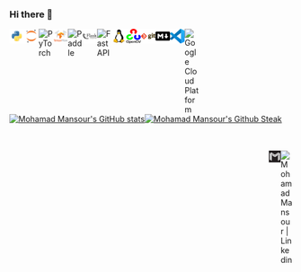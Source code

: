 ### Hi there 👋

<img align="left" alt="Python" width="26px" src="https://raw.githubusercontent.com/github/explore/master/topics/python/python.png" />
<img align="left" alt="Jupyter Notebook" width="26px" src="https://raw.githubusercontent.com/github/explore/master/topics/jupyter-notebook/jupyter-notebook.png" />
<img align="left" alt="PyTorch" width="26px" src="https://pytorch.org/assets/images/pytorch-logo.png" />
<img align="left" alt="Tensorflow" width="26px" src="https://raw.githubusercontent.com/github/explore/master/topics/tensorflow/tensorflow.png" />
<img align="left" alt="Paddle" width="26px" src="https://avatars.githubusercontent.com/u/23534030?s=200&v=4" />
<img align="left" alt="Flask" width="26px" src="https://raw.githubusercontent.com/github/explore/master/topics/flask/flask.png" />
<img align="left" alt="FastAPI" width="26px" src="https://cdn.worldvectorlogo.com/logos/fastapi.svg" />
<img align="left" alt="Linux" width="26px" src="https://raw.githubusercontent.com/github/explore/master/topics/linux/linux.png" />
<img align="left" alt="OpenCV" width="26px" src="https://raw.githubusercontent.com/github/explore/master/topics/opencv/opencv.png" />
<img align="left" alt="Git" width="26px" src="https://raw.githubusercontent.com/github/explore/master/topics/git/git.png" />
<img align="left" alt="Markdown" width="26px" src="https://raw.githubusercontent.com/github/explore/master/topics/markdown/markdown.png" />
<img align="left" alt="Visual Studio Code" width="26px" src="https://raw.githubusercontent.com/github/explore/master/topics/visual-studio-code/visual-studio-code.png" />
<img align="left" alt="Google Cloud Platform" width="26px" src="https://us-central1-iconscout-1539.cloudfunctions.net/iconscout-gcp-functions-production-download?name=google-cloud-platform&download=1&url=https%3A%2F%2Fcdn.iconscout.com%2Ficon%2Ffree%2Fpng-32%2F569356.png&width=32&height=32" />
<br />
<br />




 <a href="https://www.linkedin.com/in/mohamadmansourx"><img src="https://github-readme-stats.vercel.app/api?username=mohamadmansourx&count_private=true&show_icons=true&theme=dark" alt="Mohamad Mansour's GitHub stats" /></a><a href="https://www.linkedin.com/in/mohamadmansourx"><img src="https://github-readme-streak-stats.herokuapp.com/?user=mohamadmansourx&count_private=true&theme=dark" alt="Mohamad Mansour's Github Steak" /></a>
  <br />

<br />
<br />

<a href="https://www.linkedin.com/in/mohamadmansourx">
  <img align="right" alt="Mohamad Mansour | Linkedin" width="21px" src="https://us-central1-iconscout-1539.cloudfunctions.net/iconscout-gcp-functions-production-download?name=linkedin&download=1&url=https%3A%2F%2Fcdn.iconscout.com%2Ficon%2Ffree%2Fpng-24%2F461814.png&width=24&height=24" />
</a>
<a href="https://mohamadmansourx.github.io/">
  <img align="right" alt="Mohamad Mansour | Portfolio" width="21px" src="https://raw.githubusercontent.com/mohamadmansourX/mohamadmansourx.github.io/89ba5bcd045222003eef360636dacd5fea42548a/images/favicon.png" />
</a>

<!--
**mohamadmansourX/mohamadmansourx** is a ✨ _special_ ✨ repository because its `README.md` (this file) appears on your GitHub profile.

Here are some ideas to get you started:

- 🔭 I’m currently working on ...
- 🌱 I’m currently learning ...
- 👯 I’m looking to collaborate on ...
- 🤔 I’m looking for help with ...
- 💬 Ask me about ...
- 📫 How to reach me: ...
- 😄 Pronouns: ...
- ⚡ Fun fact: ...
-->
